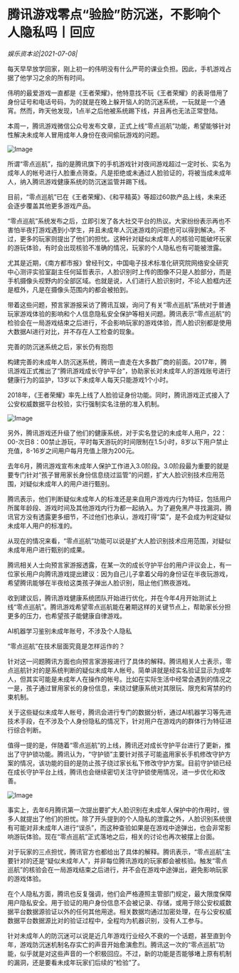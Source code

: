 # 腾讯游戏零点“验脸”防沉迷，不影响个人隐私吗丨回应

*娱乐资本论|2021-07-08|*

每天早早放学回家，刚上初一的伟明没有什么严苛的课业负担。因此，手机游戏占据了他学习之余的所有时间。

伟明的最爱游戏一直都是《王者荣耀》，他特意找不玩《王者荣耀》的表哥借用了身份证号和电话号码，为的就是在晚上躲开恼人的防沉迷系统，一玩就是一个通宵。然而，昨天他发现，1点半之后他被系统踢下线，并且再也无法正常登陆。

本周一，腾讯游戏微信公众号发布文章，正式上线“零点巡航”功能，希望能够针对性解决未成年人冒用成年人身份在夜间偷玩游戏的问题。

![Image](https://mmbiz.qpic.cn/mmbiz_png/goS7HL0rlQGqeqQMx26n6B0hWvcmIFtv6bToSXdibQX4Sfp1IzYeqr9Lflu9qzKjCBkhe9ZEUG8wk8FZIHJCwHQ/640?wx_fmt=png&tp=webp&wxfrom=5&wx_lazy=1&wx_co=1)

所谓“零点巡航”，指的是腾讯旗下的手机游戏针对夜间游戏超过一定时长、实名为成年人的帐号进行人脸重点筛查。凡是拒绝或未通过人脸验证的，将被当成未成年人，纳入腾讯游戏健康系统的防沉迷监管并踢下线。

目前，“零点巡航”已在《王者荣耀》、《和平精英》等超过60款产品上线，未来还会逐步覆盖其他更多游戏产品。

“零点巡航”系统发布之后，立即引发了各大社交平台的热议。大家纷纷表示再也不害怕半夜打游戏遇到小学生，并且未成年人沉迷游戏的问题也可以得到解决。不过，更多的玩家则提出了他们的担忧。这种针对疑似未成年人的核验可能破坏玩家的游玩体验，有时会出现核验不准确的情况，玩家的个人隐私也有可能被泄露。

尤其是近期，《南方都市报》曾经刊文，中国电子技术标准化研究院网络安全研究中心测评实验室副主任何延哲表示，人脸识别时上传的图像不只是人脸部分，而是手机摄像头视野内的全部区域。也就是说，人们进行人脸识别时，不论人脸框内还是框外，凡是在摄像头范围内的都会被拍到。

带着这些问题，预言家游报采访了腾讯互娱，询问了有关“零点巡航”系统对于普通玩家游戏体验的影响和个人信息隐私安全保护等相关问题。腾讯表示“零点巡航”的检验会在一局游戏结束之后进行，不会影响玩家的游戏体验，而人脸识别都是使用大数据AI进行对比，并不存在人工检查的现象。

完善的防沉迷系统之后，家长仍有抱怨

构建完善的未成年人防沉迷系统，腾讯一直走在大多数厂商的前面。2017年，腾讯游戏正式推出了“腾讯游戏成长守护平台”，协助家长对未成年人的游戏账号进行健康行为的监护，13岁以下未成年人每天只能游戏1个小时。

2018年，《王者荣耀》率先上线了人脸验证身份功能。同时，腾讯游戏正式接入了公安权威数据平台校验，实行强制实名注册的准入机制。

![Image](https://mmbiz.qpic.cn/mmbiz_jpg/goS7HL0rlQGqeqQMx26n6B0hWvcmIFtvn7CRync1Nt8OibQYgib7XVkfp4NfYiaGmVbfu8zZv16SAw0tsqzFaYuow/640?wx_fmt=jpeg&tp=webp&wxfrom=5&wx_lazy=1&wx_co=1)

另外，腾讯游戏还升级了他们的健康系统，对于实名登记的未成年人用户，22：00-次日8：00禁止游玩，平时每天游玩的时间限制在1.5小时，8岁以下用户禁止充值，8-16岁之间用户每月充值上限为200元。

去年6月，腾讯游戏宣布未成年人保护工作进入3.0阶段。3.0阶段最为重要的就是要专门针对“孩子冒用家长身份信息绕过监管”的问题，扩大人脸识别技术应用范围，对疑似未成年人的用户进行甄别。

腾讯表示，他们判断疑似未成年人的标准还是来自用户游戏内行为特征，包括用户所属年龄段、游戏时间及其他游戏内行为都一起纳入。为了避免黑产寻找漏洞，腾讯官方没有透露更多细节，不过他们也承认，游戏打得“菜”，是不会成为判定疑似未成年人用户的标准的。

从现在的情况来看，“零点巡航”功能可以说是扩大人脸识别技术应用范围，对疑似未成年用户进行甄别的成果。

腾讯相关人士向预言家游报透露，在某一次的成长守护平台的用户评议会上，有一位家长用户向腾讯游戏提出建议：因为自己儿子拿着父母的身份证在半夜玩游戏，希望腾讯能够在半夜给这类孩子弹出人脸识别，阻止他们熬夜游戏。

收到建议后，腾讯游戏健康系统团队开始进行优化，并在今年4月开始测试上线“零点巡航”。腾讯游戏希望零点巡航能在暑期这样的关键节点上，帮助家长分担更多的压力，也希望孩子能健康自律游戏。

AI机器学习鉴别未成年账号，不涉及个人隐私

“零点巡航”在技术层面究竟是怎样运作的？

针对这一问题腾讯方面也向预言家游报进行了具体的解释。腾讯相关人士表示，零点巡航针对的是系统判断的疑似未成年人帐号。简单讲就是经实名验证显示为成年人，但其实可能是未成年人在操作的帐号。比如在实际生活中经常会遇到的情况之一是，孩子通过冒用家长的身份信息，来绕过健康系统对其限玩、限充和宵禁的约束机制。

关于这些疑似未成年人帐号，腾讯会进行专门的数据分析，通过AI机器学习等先进技术手段，在不涉及个人身份隐私的情况下，针对用户在游戏内的群体行为特征进行综合判断。

值得一提的是，伴随着“零点巡航”的上线，腾讯还对成长守护平台进行了更新，推出了守护锁功能。腾讯认为，“守护锁”主要针对孩子可能盗用家长手机修改守护方案的情况，该功能的目的是防止孩子绕过家长私下修改守护方案。目前守护锁已经在成长守护平台上线，腾讯也会继续密切关注守护锁使用情况，进一步优化和改善。

![Image](https://mmbiz.qpic.cn/mmbiz_jpg/goS7HL0rlQGqeqQMx26n6B0hWvcmIFtvQDnursibWS0KasaPsY448vfv7icvdo4fCMiaSkeQPicae6DFDONh9YYSwg/640?wx_fmt=jpeg&tp=webp&wxfrom=5&wx_lazy=1&wx_co=1)

事实上，去年6月腾讯第一次提出要扩大人脸识别在未成年人保护中的作用时，很多人就提出了他们的担忧。除了开头提到的个人隐私的泄露之外，人脸识别系统很有可能对非未成年人进行“误杀”，而这种查验如果是在游戏中途弹出，也会非常影响游玩体验。现在“零点巡航”正式落地之后，相关的讨论也再次被摆上台面。

对于玩家的三点担忧，腾讯官方也都给出了具体的解释。腾讯表示，“零点巡航”主要针对的还是“疑似未成年人”，并非每位腾讯游戏的玩家都会被核验。触发“零点巡航”的核验会在一局游戏结束之后进行，并不会在游戏中途弹出，避免影响玩家的游戏体验。

在个人隐私方面，腾讯也反复强调，他们会严格遵照主管部门规定，最大限度保障用户隐私安全。用于验证的用户身份信息不会被记录、存储，或用于除公安权威数据平台数据源验证以外的任何其他用途。相关数据均通过加密处理，在与公安权威数据平台数据源比对的验证过程中，全程均为机器识别，没有人工参与。

针对未成年人的防沉迷可以说是近几年游戏行业经久不衰的一个话题，甚至直到今年，游戏防沉迷机制名存实亡的声音开始愈演愈烈。腾讯这一次的“零点巡航”功能，似乎就是对这些声音的一个积极回应。不过，新的功能是否能够堵上原有机制的漏洞，还是要看未成年玩家们后续的“检验”了。


